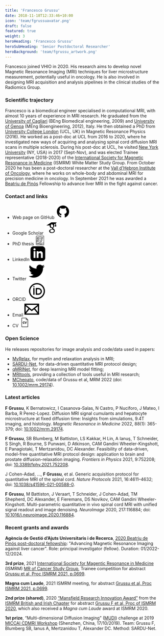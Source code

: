 ```yaml
---
title: 'Francesco Grussu'
date: 2018-11-18T12:33:46+10:00
icon: 'team/fgrussuavatar.png'
draft: false
featured: true
weight: 3
heroHeading: 'Francesco Grussu'
heroSubHeading: 'Senior Postdoctoral Researcher'
heroBackground: 'team/fgrussu_artwork.png'
---
```


Francesco joined VHIO in 2020. His research aims to develop novel Magnetic Resonance Imaging (MRI) techniques for liver microstructure measurement, potentially useful in oncology. He is also involved in designing MRI acquisition and analysis pipelines in the clinical studies of the Radiomics Group.

### Scientific trajectory
Francesco is a biomedical engineer specialised in computational MRI, with almost 10 years of experience in MRI research. He graduated from the [University of Cagliari](https://www.unica.it/unica/en/homepage.page) (BEng Biomedical engineering, 2009) and [University of Genoa](https://unige.it/en) (MEng Bioengineering, 2012), Italy. He then obtained a PhD from [University College London](https://www.ucl.ac.uk/) (UCL, UK) in Magnetic Resonance Physics (2016). He worked as a post-doc at UCL from 2016 to 2020, where he investigated new ways of acquiring and analysing spinal cord diffusion MRI scans in multiple sclerosis. During his post-doc at UCL, he visited [New York University](https://med.nyu.edu/departments-institutes/radiology) (NY, USA) in 2017 (Sept-Nov), and was elected Trainee representative (2018-2020) of the [International Society for Magnetic Resonance in Medicine](https://www.ismrm.org/) (ISMRM) White Matter Study Group. From October 2020 he has been a post-doctoral researcher at the [Vall d'Hebron Institute of Oncology](https://www.vhio.net/), where he works on whole-body and abdominal MRI for precision medicine in oncology. In September 2021 he was awarded a [Beatriu de Pinós](https://agaur.gencat.cat/en/Beatriu-de-Pinos) Fellowship to advance liver MRI in the fight against cancer. 


### Contact and links
- Web page on GitHub [![profile](/social/github.svg)](https://fragrussu.github.io)
- Google Scholar [![profile](/social/google-scholar.svg)](https://scholar.google.com/citations?user=Zj5Vt3YAAAAJ&hl=en&oi=ao)
- PhD thesis [![profile](/social/thesis-64.png)](https://discovery.ucl.ac.uk/id/eprint/1477007/7/FGrussu_PhD_final_20160320.pdf)
- LinkedIn [![profile](/social/linkedin.svg)](http://linkedin.com/in/francesco-grussu-9a289775)
- Twitter [![profile](/social/twitter.svg)](https://twitter.com/fragrussu)
- ORCID [![profile](/social/orcid.svg)](https://orcid.org/0000-0002-0945-3909) 
- Email [![profile](/social/mail.svg)](mailto:fgrussu@vhio.net)  
- CV [![profile](/social/cv-64.png)](http://fragrussu.github.io/cvfg.pdf)


### Open Science
He releases repositories for image analysis and code/data used in papers:
* [MyRelax](https://github.com/fragrussu/MyRelax), for myelin and relaxation analysis in MRI;
* [SARDU-Net](https://github.com/fragrussu/sardunet), for data-driven quantitative MRI protocol design;
* [qMRINet](https://github.com/fragrussu/qMRINet), for deep learning MRI model fitting;
* [MRItools](https://github.com/fragrussu/MRItools), providing a collection of tools useful in MRI research;
* [MChepato](https://github.com/fragrussu/MChepato), code/data of Grussu et al, MRM 2022 (doi: [10.1002/mrm.29174](https://doi.org/10.1002/mrm.29174)).


### Latest articles
**F Grussu**, K Bernatowicz, I Casanova-Salas, N Castro, P Nuciforo, J Mateo, I Barba, R Perez-Lopez. Diffusion MRI signal cumulants and hepatocyte microstructure at fixed diffusion time: Insights from simulations, 9.4T imaging, and histology. *Magnetic Resonance in Medicine* 2022, 88(1): 365-379; doi: [10.1002/mrm.29174](https://doi.org/10.1002/mrm.29174).

**F Grussu**, SB Blumberg, M Battiston, LS Kakkar, H Lin, A Ianuș, T Schneider, S Singh, R Bourne, S Punwani, D Atkinson, CAM Gandini Wheeler-Kingshott, E Panagiotaki, T Mertzanidou, DC Alexander. Feasibility of data-driven, model-free quantitative MRI protocol design: application to brain and prostate diffusion-relaxation imaging. *Frontiers in Physics* 2021, 9:752208; doi: [10.3389/fphy.2021.752208](https://doi.org/10.3389/fphy.2021.752208). 

J Cohen-Adad, ..., **F Grussu**, et al. Generic acquisition protocol for quantitative MRI of the spinal cord. *Nature Protocols* 2021, 16:4611–4632; doi: [10.1038/s41596-021-00588-0](https://doi.org/10.1038/s41596-021-00588-0).

**F Grussu**, M Battiston, J Veraart, T Schneider, J Cohen-Adad, TM Shepherd, DC Alexander, E Fieremans, DS Novikov, CAM Gandini Wheeler-Kingshott. Multi-parametric quantitative in vivo spinal cord MRI with unified signal readout and image denoising. *NeuroImage* 2020, 217:116884; doi: [10.1016/j.neuroimage.2020.116884](https://doi.org/10.1016/j.neuroimage.2020.116884).


### Recent grants and awards
**Agència de Gestió d’Ajuts Universitaris i de Recerca**, [2020 Beatriu de Pinós post-doctoral fellowship](https://agaur.gencat.cat/en/Beatriu-de-Pinos/el-programa/index.html): "Advancing Magnetic Resonance Imaging against liver cancer". Role: principal investigator (fellow). Duration: 01/2022-12/2024.

**3rd prize**, 2021 [International Society for Magentic Resonance in Medicine](https://www.ismrm.org) (ISMRM) [MR of Cancer Study Group](https://groups.ismrm.org/mr-of-cancer), Trainee competition for abstract [Grussu et al, Proc ISMRM 2021, p.0699](https://www.ismrm.org/21/program-files/O-65.htm).

**Magna cum Laude**, 2021 ISMRM meeting, for abstract [Grussu et al, Proc ISMRM 2021, p.0699](https://www.ismrm.org/21/program-files/O-65.htm).

**2nd prize (shared)**, 2020 [“Mansfield Research Innovation Award”](https://www.ismrm.org/british/Positive_Spin_10.pdf) from the [ISMRM British and Irish Chapter](https://www.ismrm.org/chapters/british-chapter/british-chapter-society-information/) for abstract [Grussu F et al, Proc of ISMRM 2020](https://www.ismrm.org/20/program_files/PP23.htm), which also received a *Magna cum Laude* award at ISMRM 2020.

**1st prize**, “Multi-dimensional Diffusion Imaging” ([MUDI](http://cmic.cs.ucl.ac.uk/cdmri19/challenge.html)) challenge at 2019 [MICCAI CDMRI Workshop](http://cmic.cs.ucl.ac.uk/cdmri19) (Shenzhen, China, 17/10/2019). Team: Grussu F, Blumberg SB, Ianus A, Mertzanidou T, Alexander DC. Method: SARDU-Net.
